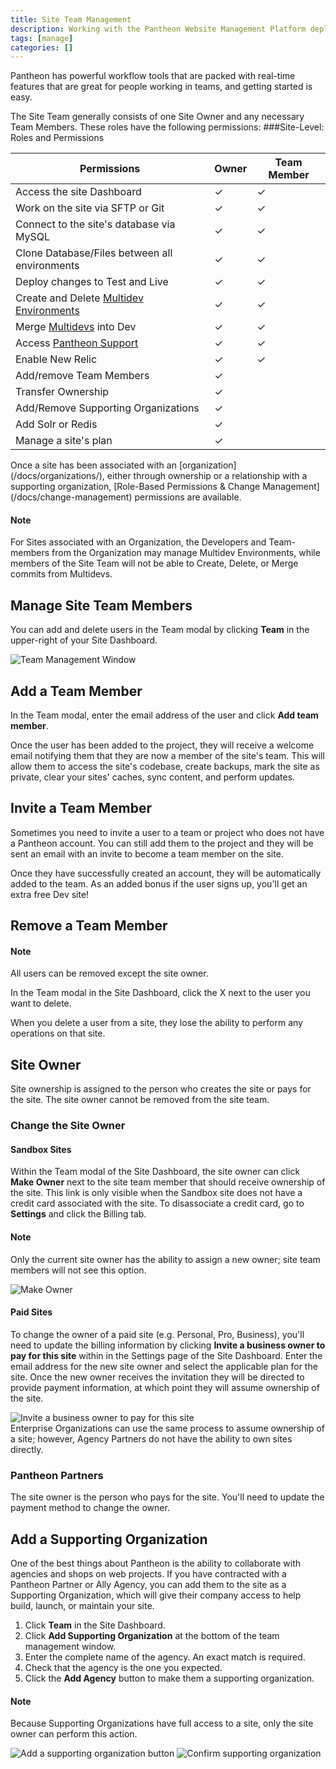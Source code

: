 ```yaml
---
title: Site Team Management
description: Working with the Pantheon Website Management Platform deployment tools in a team driven environment.
tags: [manage]
categories: []
---
```

Pantheon has powerful workflow tools that are packed with real-time features that are great for people working in teams, and getting started is easy.

The Site Team generally consists of one Site Owner and any necessary Team Members. These roles have the following permissions:
###Site-Level: Roles and Permissions

<table class="table  table-bordered table-responsive">
    <thead>
      <tr>
        <th>Permissions</th>
        <th>Owner </th>
        <th>Team Member </th>
       </tr>
    </thead>
    <tbody>
      <tr>
        <td>Access the site Dashboard</td>
        <td>✓</td>
        <td>✓</td>
      </tr>
      <tr>
        <td>Work on the site via SFTP or Git</td>
        <td>✓</td>
        <td>✓</td>
      </tr>
      <tr>
        <td>Connect to the site's database via MySQL</td>
        <td>✓</td>
        <td>✓</td>
      </tr>
      <tr>
        <td>Clone Database/Files between all environments </td>
        <td>✓</td>
        <td>✓</td>
      </tr>
      <tr>
        <td>Deploy changes to Test and Live</td>
        <td>✓</td>
        <td>✓</td>
      </tr>
      <tr>
          <td>Create and Delete <a href="/docs/multidev/">Multidev Environments</a><a rel="popover" data-proofer-ignore data-toggle="tooltip" data-html="true" data-title="Business" data-content="Available on Business and Elite sites"><em class="fa fa-info-circle"></em></a></td>
        <td>✓</td>
        <td>✓</td>
      </tr>
      <tr>
          <td>Merge <a href="/docs/multidev/">Multidevs</a> into Dev<a rel="popover" data-proofer-ignore data-toggle="tooltip" data-html="true" data-title="Business" data-content="Available on Business and Elite sites"><em class="fa fa-info-circle"></em></a></td>
        <td>✓</td>
        <td>✓</td>
      </tr>
      <tr>
         <td>Access <a href="/docs/getting-support/">Pantheon Support</a></td>
        <td>✓</td>
        <td>✓</td>
      </tr>
      <tr>
        <td>Enable New Relic</td>
        <td>✓</td>
        <td>✓</td>
      </tr>
      <tr>
        <td>Add/remove Team Members</td>
        <td>✓</td>
        <td> </td>
      </tr>
      <tr>
        <td>Transfer Ownership</td>
        <td>✓</td>
        <td> </td>
      </tr>
      <tr>
        <td>Add/Remove Supporting Organizations</td>
        <td>✓</td>
        <td></td>
      </tr>
      <tr>
        <td>Add Solr or Redis</td>
        <td>✓</td>
        <td></td>
      </tr>
      <tr>
        <td>Manage a site's plan</td>
        <td>✓</td>
        <td></td>
      </tr>
    </tbody>
  </table>
Once a site has been associated with an [organization](/docs/organizations/), either through ownership or a relationship with a supporting organization, [Role-Based Permissions & Change Management](/docs/change-management) permissions are available.
<div class="alert alert-info" role="alert">
<h4 class="info">Note</h4><p>For Sites associated with an Organization, the Developers and Team-members from the Organization may manage Multidev Environments, while members of the Site Team will not be able to Create, Delete, or Merge commits from Multidevs.</p>
</div>

## Manage Site Team Members
You can add and delete users in the Team modal by clicking **Team** in the upper-right of your Site Dashboard.

![Team Management Window](/source/docs/assets/images/dashboard/team-modal.png)
## Add a Team Member

In the Team modal, enter the email address of the user and click **Add team member**.

Once the user has been added to the project, they will receive a welcome email notifying them that they are now a member of the site's team. This will allow them to access the site's codebase, create backups, mark the site as private, clear your sites' caches, sync content, and perform updates.

## Invite a Team Member

Sometimes you need to invite a user to a team or project who does not have a Pantheon account. You can still add them to the project and they will be sent an email with an invite to become a team member on the site.

Once they have successfully created an account, they will be automatically added to the team. As an added bonus if the user signs up, you'll get an extra free Dev site!

## Remove a Team Member

<div class="alert alert-info" role="alert">
<h4 class="info">Note</h4><p>All users can be removed except the site owner.</p>
</div>

In the Team modal in the Site Dashboard, click the X next to the user you want to delete.

When you delete a user from a site, they lose the ability to perform any operations on that site.

## Site Owner
Site ownership is assigned to the person who creates the site or pays for the site. The site owner cannot be removed from the site team.

### Change the Site Owner

#### Sandbox Sites
Within the Team modal of the Site Dashboard, the site owner can click **Make Owner** next to the site team member that should receive ownership of the site. This link is only visible when the Sandbox site does not have a credit card associated with the site. To disassociate a credit card, go to **Settings** and click the Billing tab.

<div class="alert alert-info" role="alert">
<h4 class="info">Note</h4><p>Only the current site owner has the ability to assign a new owner; site team members will not see this option.</p>
</div>

![Make Owner](/source/docs/assets/images/dashboard/sandbox-make-owner.png)

#### Paid Sites
To change the owner of a paid site (e.g. Personal, Pro, Business), you'll need to update the billing information by clicking **Invite a business owner to pay for this site** within in the Settings page of the Site Dashboard. Enter the email address for the new site owner and select the applicable plan for the site. Once the new owner receives the invitation they will be directed to provide payment information, at which point they will assume ownership of the site.

![Invite a business owner to pay for this site](/source/docs/assets/images/dashboard/payment-form-invite.png)<br />
Enterprise Organizations can use the same process to assume ownership of a site;  however, Agency Partners do not have the ability to own sites directly.

### Pantheon Partners
The site owner is the person who pays for the site. You'll need to update the payment method to change the owner.

## Add a Supporting Organization

One of the best things about Pantheon is the ability to collaborate with agencies and shops on web projects. If you have contracted with a Pantheon Partner or Ally Agency, you can add them to the site as a Supporting Organization, which will give their company access to help build, launch, or maintain your site.

1. Click **Team** in the Site Dashboard.
2. Click **Add Supporting Organization** at the bottom of the team management window.
3. Enter the complete name of the agency. An exact match is required.
4. Check that the agency is the one you expected.
5. Click the **Add Agency** button to make them a supporting organization.

<div class="alert alert-info" role="alert">
<h4 class="info">Note</h4><p>Because Supporting Organizations have full access to a site, only the site owner can perform this action.</p>
</div>

 ![Add a supporting organization button](/source/docs/assets/images/dashboard/multi_org1.png)
 ![Confirm supporting organization](/source/docs/assets/images/dashboard/multi_org2.png)
